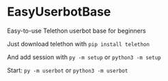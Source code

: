 # EasyUserbotBase
Easy-to-use Telethon userbot base for beginners

Just download telethon with ``` pip install telethon ```

And add session with ``` py -m setup ``` or ``` python3 -m setup ```

Start: ``` py -m userbot ``` or ``` python3 -m userbot ```
